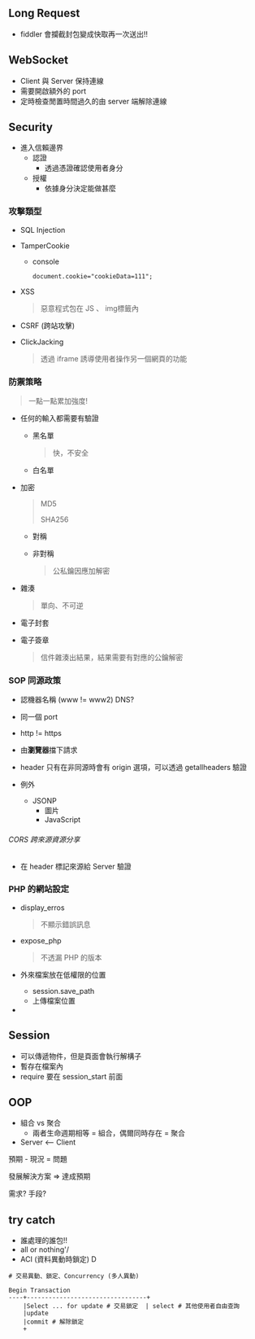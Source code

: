 ## Long Request

- fiddler 會攔截封包變成快取再一次送出!!



## WebSocket

- Client 與 Server 保持連線
- 需要開啟額外的 port
- 定時檢查閒置時間過久的由 server 端解除連線

## Security

- 進入信賴邊界
  - 認證
    - 透過憑證確認使用者身分
  - 授權
    - 依據身分決定能做甚麼

### 攻擊類型

- SQL Injection

- TamperCookie

  - console

    ```
    document.cookie="cookieData=111";
    ```

- XSS

  > 惡意程式包在 JS 、 img標籤內

- CSRF (跨站攻擊)

- ClickJacking

  > 透過 iframe 誘導使用者操作另一個網頁的功能

### 防禦策略

> 一點一點累加強度!

- 任何的輸入都需要有驗證
  - 黑名單

    > 快，不安全

  - 白名單

- 加密

  > MD5
  >
  > SHA256

  - 對稱

  - 非對稱

    > 公私鑰因應加解密

- 雜湊

  > 單向、不可逆

- 電子封套

- 電子簽章

  > 信件雜湊出結果，結果需要有對應的公鑰解密

### SOP 同源政策

- 認機器名稱 (www != www2) DNS?
- 同一個 port
- http != https 
- 由**瀏覽器**擋下請求
- header 只有在非同源時會有 origin 選項，可以透過 getallheaders 驗證

- 例外
  - JSONP
    - 圖片
    - JavaScript

###### CORS 跨來源資源分享

- 在 header 標記來源給 Server 驗證



### PHP 的網站設定

- display_erros 

  > 不顯示錯誤訊息

- expose_php

  > 不透漏 PHP 的版本

- 外來檔案放在低權限的位置

  - session.save_path
  - 上傳檔案位置

- 

## Session

- 可以傳遞物件，但是頁面會執行解構子
- 暫存在檔案內
- require 要在 session_start 前面



## OOP

- 組合 vs 聚合
  - 兩者生命週期相等 = 組合，偶爾同時存在 = 聚合
- Server <-- Client



預期 - 現況 = 問題

發展解決方案 => 達成預期



需求? 手段?



## try catch

- 誰處理的誰包!!
- all or nothing'/
- ACI (資料異動時鎖定) D



```
# 交易異動、鎖定、Concurrency (多人異動)

Begin Transaction
----+---------------------------------+
    |Select ... for update # 交易鎖定  | select # 其他使用者自由查詢
    |update
    |commit # 解除鎖定
    +
```

